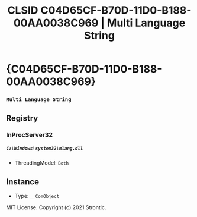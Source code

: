 ﻿---
title: "CLSID C04D65CF-B70D-11D0-B188-00AA0038C969 | Multi Language String"
excerpt: What is COM-Object CLSID C04D65CF-B70D-11D0-B188-00AA0038C969?
---

# {C04D65CF-B70D-11D0-B188-00AA0038C969}

### `Multi Language String`

## Registry


### InProcServer32

##### `C:\Windows\system32\mlang.dll`
* ThreadingModel: `Both`

## Instance

* Type: `__ComObject`

MIT License. Copyright (c) 2021 Strontic.


